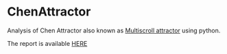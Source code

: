 # ChenAttractor
Analysis of Chen Attractor also known as [Multiscroll attractor](https://en.wikipedia.org/wiki/Multiscroll_attractor) using python.

The report is available [HERE](Systemes_Dynamiques.pdf)
